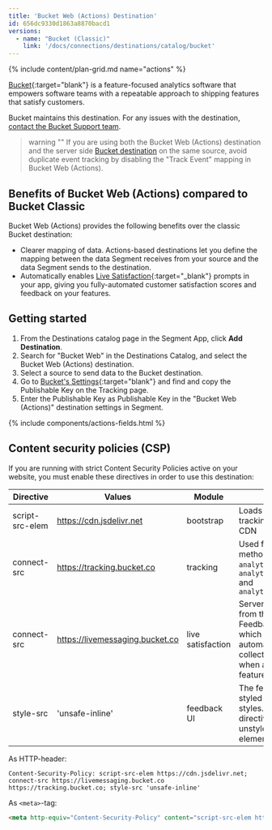 ```yaml
---
title: 'Bucket Web (Actions) Destination'
id: 656dc9330d1863a8870bacd1
versions:
  - name: "Bucket (Classic)"
    link: '/docs/connections/destinations/catalog/bucket'
---
```


{% include content/plan-grid.md name="actions" %}

[Bucket](https://bucket.co/?utm_source=segmentio&utm_medium=docs&utm_campaign=partners){:target="blank"} is a feature-focused analytics software that empowers software teams with a repeatable approach to shipping features that satisfy customers.

Bucket maintains this destination. For any issues with the destination, [contact the Bucket Support team](mailto:support@bucket.co).


> warning ""
> If you are using both the Bucket Web (Actions) destination and the server side [Bucket destination](/docs/connections/destinations/catalog/bucket/) on the same source, avoid duplicate event tracking by disabling the "Track Event" mapping in Bucket Web (Actions).


## Benefits of Bucket Web (Actions) compared to Bucket Classic

Bucket Web (Actions) provides the following benefits over the classic Bucket destination:

- Clearer mapping of data. Actions-based destinations let you define the mapping between the data Segment receives from your source and the data Segment sends to the destination.
- Automatically enables [Live Satisfaction](https://bucket.co/live-satisfaction){:target="_blank"} prompts in your app, giving you fully-automated customer satisfaction scores and feedback on your features.


## Getting started

1. From the Destinations catalog page in the Segment App, click **Add Destination**.
2. Search for "Bucket Web" in the Destinations Catalog, and select the Bucket Web (Actions) destination.
3. Select a source to send data to the Bucket destination.
4. Go to [Bucket's Settings](https://app.bucket.co){:target="blank"} and find and copy the Publishable Key on the Tracking page.
5. Enter the Publishable Key as Publishable Key in the "Bucket Web (Actions)" destination settings in Segment.

{% include components/actions-fields.html %}

## Content security policies (CSP)

If you are running with strict Content Security Policies active on your website, you must enable these directives in order to use this destination:

| Directive       | Values                          | Module            | Reason                                                                                                                                   |
| --------------- | ------------------------------- | ----------------- | ---------------------------------------------------------------------------------------------------------------------------------------- |
| script-src-elem | https://cdn.jsdelivr.net        | bootstrap         | Loads the Bucket tracking SDK from a CDN                                                                                                 |
| connect-src     | https://tracking.bucket.co      | tracking          | Used for all tracking methods: `analytics.identify()`, `analytics.group()` and `analytics.track()`                                       |
| connect-src     | https://livemessaging.bucket.co | live satisfaction | Server sent events from the Bucket Live Feedback service, which allows for automatically collecting feedback when a user used a feature. |
| style-src       | 'unsafe-inline'                 | feedback UI       | The feedback UI is styled with inline styles. Not having this directive results unstyled HTML elements.                                  |

As HTTP-header:

```http
Content-Security-Policy: script-src-elem https://cdn.jsdelivr.net; connect-src https://livemessaging.bucket.co https://tracking.bucket.co; style-src 'unsafe-inline'
```

As `<meta>`-tag:

```html
<meta http-equiv="Content-Security-Policy" content="script-src-elem https://cdn.jsdelivr.net; connect-src https://livemessaging.bucket.co https://tracking.bucket.co; style-src 'unsafe-inline'">
```
